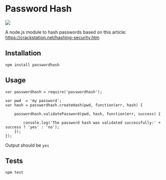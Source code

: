 Password Hash
=========

![](https://travis-ci.org/agarcian/passwordhash.svg?branch=master)



A node.js module to hash passwords based on this article: https://crackstation.net/hashing-security.htm

## Installation

  `npm install passwordhash`

## Usage

    
    var passwordhash = require('passwordhash');
    
    var pwd  = 'my password';
    var hash = passwordhash.createHash(pwd, function(err, hash) {
        
        passwordhash.validatePassword(pwd, hash, function(err, success) {
            
            console.log('The password hash was validated successfully:' + success ? 'yes' : 'no');
        });
    });
  
  Output should be `yes`

## Tests

  `npm test`

